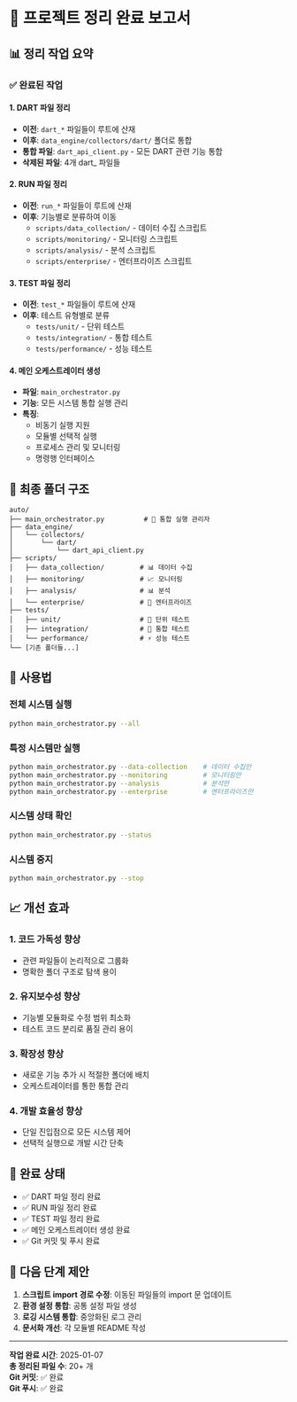 # 🎯 프로젝트 정리 완료 보고서

## 📊 정리 작업 요약

### ✅ 완료된 작업

#### 1. DART 파일 정리
- **이전**: `dart_*` 파일들이 루트에 산재
- **이후**: `data_engine/collectors/dart/` 폴더로 통합
- **통합 파일**: `dart_api_client.py` - 모든 DART 관련 기능 통합
- **삭제된 파일**: 4개 dart_ 파일들

#### 2. RUN 파일 정리
- **이전**: `run_*` 파일들이 루트에 산재
- **이후**: 기능별로 분류하여 이동
  - `scripts/data_collection/` - 데이터 수집 스크립트
  - `scripts/monitoring/` - 모니터링 스크립트  
  - `scripts/analysis/` - 분석 스크립트
  - `scripts/enterprise/` - 엔터프라이즈 스크립트

#### 3. TEST 파일 정리
- **이전**: `test_*` 파일들이 루트에 산재
- **이후**: 테스트 유형별로 분류
  - `tests/unit/` - 단위 테스트
  - `tests/integration/` - 통합 테스트
  - `tests/performance/` - 성능 테스트

#### 4. 메인 오케스트레이터 생성
- **파일**: `main_orchestrator.py`
- **기능**: 모든 시스템 통합 실행 관리
- **특징**: 
  - 비동기 실행 지원
  - 모듈별 선택적 실행
  - 프로세스 관리 및 모니터링
  - 명령행 인터페이스

## 📁 최종 폴더 구조

```
auto/
├── main_orchestrator.py          # 🎯 통합 실행 관리자
├── data_engine/
│   └── collectors/
│       └── dart/
│           └── dart_api_client.py
├── scripts/
│   ├── data_collection/         # 📊 데이터 수집
│   ├── monitoring/              # 📈 모니터링
│   ├── analysis/                # 📊 분석
│   └── enterprise/              # 🏢 엔터프라이즈
├── tests/
│   ├── unit/                    # 🧪 단위 테스트
│   ├── integration/             # 🔗 통합 테스트
│   └── performance/             # ⚡ 성능 테스트
└── [기존 폴더들...]
```

## 🚀 사용법

### 전체 시스템 실행
```bash
python main_orchestrator.py --all
```

### 특정 시스템만 실행
```bash
python main_orchestrator.py --data-collection    # 데이터 수집만
python main_orchestrator.py --monitoring         # 모니터링만
python main_orchestrator.py --analysis           # 분석만
python main_orchestrator.py --enterprise         # 엔터프라이즈만
```

### 시스템 상태 확인
```bash
python main_orchestrator.py --status
```

### 시스템 중지
```bash
python main_orchestrator.py --stop
```

## 📈 개선 효과

### 1. 코드 가독성 향상
- 관련 파일들이 논리적으로 그룹화
- 명확한 폴더 구조로 탐색 용이

### 2. 유지보수성 향상
- 기능별 모듈화로 수정 범위 최소화
- 테스트 코드 분리로 품질 관리 용이

### 3. 확장성 향상
- 새로운 기능 추가 시 적절한 폴더에 배치
- 오케스트레이터를 통한 통합 관리

### 4. 개발 효율성 향상
- 단일 진입점으로 모든 시스템 제어
- 선택적 실행으로 개발 시간 단축

## 🎉 완료 상태

- ✅ DART 파일 정리 완료
- ✅ RUN 파일 정리 완료  
- ✅ TEST 파일 정리 완료
- ✅ 메인 오케스트레이터 생성 완료
- ✅ Git 커밋 및 푸시 완료

## 📝 다음 단계 제안

1. **스크립트 import 경로 수정**: 이동된 파일들의 import 문 업데이트
2. **환경 설정 통합**: 공통 설정 파일 생성
3. **로깅 시스템 통합**: 중앙화된 로그 관리
4. **문서화 개선**: 각 모듈별 README 작성

---

**작업 완료 시간**: 2025-01-07  
**총 정리된 파일 수**: 20+ 개  
**Git 커밋**: ✅ 완료  
**Git 푸시**: ✅ 완료 